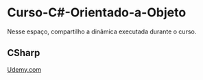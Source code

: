 # Curso-C#-Orientado-a-Objeto
Nesse espaço, compartilho a dinâmica executada durante o curso. 

## CSharp

[Udemy.com](https://www.udemy.com/course/programacao-orientada-a-objetos-csharp/learn/lecture/12682869#overview)
